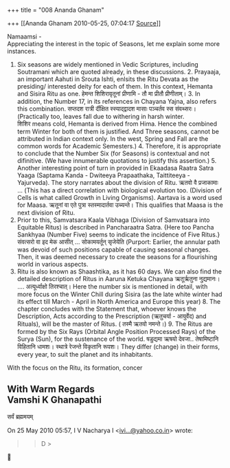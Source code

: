 +++
title = "008 Ananda Ghanam"

+++
[[Ananda Ghanam	2010-05-25, 07:04:17 [Source](https://groups.google.com/g/bvparishat/c/ljMnwvNFLvs)]]



Namaamsi -  
Appreciating the interest in the topic of Seasons, let me explain some more instances.  

1.  Six seasons are widely mentioned in Vedic Scriptures, including
    Soutramani which are quoted already, in these discussions. 2.  Prayaaja, an important Aahuti in Srouta Ishti, enlsits the Ritu
    Devata as the presiding/ interested deity for each of them. In this
    context, Hemanta and Sisira Ritu as one. हेमन्त शिशिरावृतूनां
    प्रीणामि - तौ मा प्रीतौ प्रीणीताम्। 3.  In addition, the Number 17, in its references in Chayana Yajna, also
    refers this combination. सप्तदश रात्री र्दीक्षित स्स्याद्द्वादश
    मासाः पञ्चर्तव स्स संवथ्सरः। (Practically too, leaves fall due to
    withering in harsh winter.  
    शिशिर means cold, Hemanta is derived from Hima. Hence the combined
    term Winter for both of them is justified. And Three seasons, cannot
    be attributed in Indian context only. In the west, Spring and Fall
    are the common words for Academic Semesters.) 4.  Therefore, it is appropriate to conclude that the Number Six (for
    Seasons) is contextual and not difinitive. (We have innumerable
    quotations to justify this assertion.) 5.  Another interesting point of turn in provided in Ekaadasa Raatra
    Satra Yaaga (Saptama Kanda - Dwiteeya Prapaathaka, Taittiteeya -
    Yajurveda). The story narrates about the division of Ritu. ऋतवो वै
    प्रजाकामाः ... (This has a direct correlation with biological
    evolution too. (Division of Cells is what called Growth in Living
    Organisms). Aartava is a word used for Maasa. ऋतूनां वा एते पुत्रा
    स्तस्मादार्तवा उच्यन्ते। This qualifies that Maasa is the next
    division of Ritu.  
6.  Prior to this, Samvatsara Kaala Vibhaga (Division of Samvatsara into
    Equitable Ritus) is described in Pancharaatra Satra. {Here too
    Pancha Sankhyaa (Number Five) seems to indicate the incidence of
    Five Ritus.} संवत्सरो वा इद मेक आसीत् ... सोकामयर्तून् सृजेयेति
    (Purport: Earlier, the annular path was devoid of such positions
    capable of causing seasonal changes. Then, it was deemed necessary
    to create the seasons for a flourishing world in various aspects.  
7.  Ritu is also known as Shaashtika, as it has 60 days. We can also
    find the detailed description of Ritus in Aaruna Ketuka Chayana
    ऋतूर्ऋतुना नु्द्यमानः। .... अत्यूर्ध्वाक्षो तिरश्चात्। Here the
    number six is mentioned in detail, with more focus on the Winter
    Chill during Sisira (as the late white winter had its effect till
    March - April in North America and Europe this year) 8.  The chapter concludes with the Statement that, whoever knows the
    Description, Acts according to the Prescription (ऋतुचर्या -
    आयुर्वेद) and Rituals), will be the master of Ritus. ( तस्मै ऋतवो
    नमन्ते।) 9.  The Ritus are formed by the Six Rays (Orbital Angle Position
    Processed Rays) of the Surya (Sun), for the sustenance of the world.
    षडुद्यमा ऋषयो देवजा.. तेषामिष्टानि विहितानि धामशः। स्थात्रे रेजन्ते
    विकृतानि रूपशः। They differ (change) in their forms, every year, to
    suit the planet and its inhabitants.  

With the focus on the Ritu, its formation, concer

  
  
With Warm Regards  
Vamshi K Ghanapathi  
---------------------  
सर्वं ब्रह्ममयम्  
  
  

On 25 May 2010 05:57, I V Nacharya I \<[ivi...@yahoo.co.in]()\> wrote:  

> 
> > 
> > 
> > D >
> 
> > 
> > 



